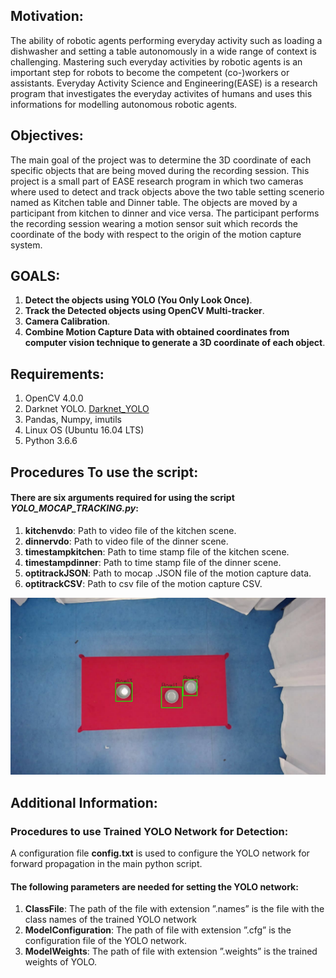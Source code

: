 ## Motivation:

The ability of robotic agents performing everyday activity such as loading a dishwasher and setting a table autonomously in a wide range of context is challenging. Mastering such everyday activities by robotic agents is an important step for robots to become the competent (co-)workers or assistants. Everyday Activity Science and Engineering(EASE) is a research program that investigates the everyday activites of humans and uses this informations for modelling autonomous robotic agents. 



## Objectives:


The main goal of the project was to determine the 3D coordinate of each specific objects that are being moved during the recording session. This project is a small part of EASE research program in which two cameras where used to detect and track objects above the two table setting scenerio named as Kitchen table and Dinner table. The objects are moved by a participant from kitchen to dinner and vice versa. The participant performs the recording session wearing a motion sensor suit which records the coordinate of the body with respect to the origin of the motion capture system.

## GOALS: 

1. **Detect the objects using YOLO (You Only Look Once)**.
2. **Track the Detected objects using OpenCV Multi-tracker**.
3. **Camera Calibration**.
4. **Combine Motion Capture Data with obtained coordinates from computer vision technique to generate a 3D coordinate of each object**.

## Requirements:

1. OpenCV 4.0.0
2. Darknet YOLO. [Darknet_YOLO](https://github.com/AlexeyAB/darknet)
3. Pandas, Numpy, imutils
4. Linux OS (Ubuntu 16.04 LTS)
5. Python 3.6.6

## Procedures To use the script:

#### There are six arguments required for using the script *YOLO_MOCAP_TRACKING.py*:

1. **kitchenvdo**: Path to video file of the kitchen scene.
2. **dinnervdo**: Path to video file of the dinner scene.
3. **timestampkitchen**: Path to time stamp file of the kitchen scene.
4. **timestampdinner**: Path to time stamp file of the dinner scene.
5. **optitrackJSON**: Path to mocap .JSON file of the motion capture data.
6. **optitrackCSV**: Path to csv file of the motion capture CSV.


![Detection of Object (Bowl) On Dinner Table Scenerio](https://raw.githubusercontent.com/Sharier/Object-3D-Coordinate/ecc3f1ccd1c6820957cf99b5bade20640c518d16/tracked.png)

## Additional Information:

### Procedures to use Trained YOLO Network for Detection:

A configuration file **config.txt** is used to configure the YOLO network for forward propagation in the main python script.

#### The following parameters are needed for setting the YOLO network:

1. **ClassFile**: The path of the file with extension ”.names” is the file with the class names of the trained YOLO network
2. **ModelConfiguration**: The path of file with extension ”.cfg” is the configuration file of the YOLO network.
3. **ModelWeights**: The path of file with extension ”.weights” is the trained weights of YOLO.
